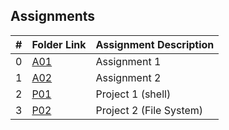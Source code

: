 ##  Assignments

|   #   | Folder Link | Assignment Description |
| :---: | ----------- | ---------------------- |
|   0   |[A01](https://github.com/Nagavamshikrishna/5143-Opsys-102/tree/main/Assignments/00-A01)      | Assignment 1        |
|   1  | [A02](https://github.com/Nagavamshikrishna/5143-Opsys-102/tree/main/Assignments/01-A02)      | Assignment 2         |
|   2  | [P01](https://github.com/Nagavamshikrishna/5143-Opsys-102/tree/main/Assignments/02-P01)      | Project 1 (shell)        |
|   3  | [P02](https://github.com/Nagavamshikrishna/5143-Opsys-102/tree/main/Assignments/02-P02)      | Project 2 (File System)        |
